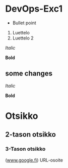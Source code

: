 # DevOps-Exc1
* Bullet point
1. Luettelo
2. Luettelo 2

_Italic_

__Bold__
## some changes
*Italic*

**Bold**

# Otsikko
## 2-tason otsikko
### 3-Tason otsikko
(www.google.fi) URL-osoite
